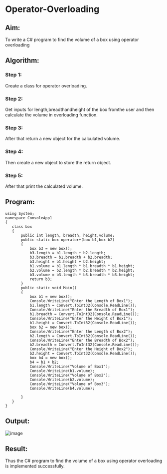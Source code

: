# Operator-Overloading

## Aim:
 To write a C# program to find the volume of a box using operator overloading
 
 ## Algorithm:
 ### Step 1:
 Create a class for operator overloading.

 ### Step 2:
 Get inputs for length,breadthandheight of the box fromthe user and then calculate the volume in overloading function.

 ### Step 3:
After that return a new object for the calculated volume.

 ### Step 4:
 Then create a new object to store the return object.

 ### Step 5:
After that print the calculated volume.

 
 
 
 ## Program:
 ```
using System;
namespace ConsoleApp1
{
    class box
    {
        public int length, breadth, height,volume;
        public static box operator+(box b1,box b2)
        {
            box b3 = new box();
            b3.length = b1.length + b2.length;
            b3.breadth = b1.breadth + b2.breadth;
            b3.height = b1.height + b2.height;
            b1.volume = b1.length * b1.breadth * b1.height;
            b2.volume = b2.length * b2.breadth * b2.height;
            b3.volume = b3.length * b3.breadth * b3.height;
            return b3;
        }
        public static void Main()
        {
            box b1 = new box();
            Console.WriteLine("Enter the Length of Box1");
            b1.length = Convert.ToInt32(Console.ReadLine());
            Console.WriteLine("Enter the Breadth of Box1");
            b1.breadth = Convert.ToInt32(Console.ReadLine());
            Console.WriteLine("Enter the Height of Box1");
            b1.height = Convert.ToInt32(Console.ReadLine());
            box b2 = new box();
            Console.WriteLine("Enter the Length of Box2");
            b2.length = Convert.ToInt32(Console.ReadLine());
            Console.WriteLine("Enter the Breadth of Box2");
            b2.breadth = Convert.ToInt32(Console.ReadLine());
            Console.WriteLine("Enter the Height of Box2");
            b2.height = Convert.ToInt32(Console.ReadLine());
            box b4 = new box();
            b4 = b1 + b2;
            Console.WriteLine("Volume of Box1");
            Console.WriteLine(b1.volume);
            Console.WriteLine("Volume of Box2");
            Console.WriteLine(b2.volume);
            Console.WriteLine("Volume of Box3");
            Console.WriteLine(b4.volume);

        }
    }
}
 ```
 
 ## Output:
 ![image](https://user-images.githubusercontent.com/94164665/170739200-4d6eede5-95c8-4042-bdbc-be4207047143.png)

 
 ## Result:
 Thus the C# program to find the volume of a box using operator overloading is implemented successfully.


